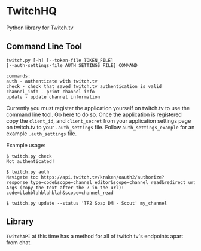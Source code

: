 TwitchHQ
========

Python library for Twitch.tv

Command Line Tool
-----------------

    twitch.py [-h] [--token-file TOKEN_FILE]
    [--auth-settings-file AUTH_SETTINGS_FILE] COMMAND

    commands:
    auth - authenticate with twitch.tv
    check - check that saved twitch.tv authentication is valid
    channel_info - print channel info
    update - update channel information

Currently you must register the application yourself on twitch.tv to use the command line
tool.  Go [here](http://www.twitch.tv/settings?section=applications) to do so.  Once the
application is registered copy the `client_id`, and `client_secret` from your application
settings page on twitch.tv to your `.auth_settings` file.  Follow `auth_settings_example`
for an example `.auth_settings` file.

Example usage:

    $ twitch.py check
    Not authenticated!

    $ twitch.py auth
    Navigate to: https://api.twitch.tv/kraken/oauth2/authorize?response_type=code&scope=channel_editor&scope=channel_read&redirect_uri=http%3A%2F%2Flocalhost&client_id=blahblahblahsecretstuff
    Args (copy the text after the ? in the url): code=blahblahblahblah&scope=channel_read

    $ twitch.py update --status 'TF2 Soap DM - Scout' my_channel

Library
-------

`TwitchAPI` at this time has a method for all of twitch.tv's endpoints apart from chat.
